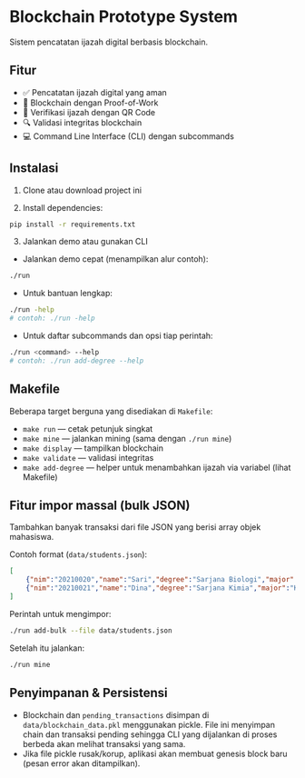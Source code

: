 # Blockchain Prototype System

Sistem pencatatan ijazah digital berbasis blockchain.

## Fitur

- ✅ Pencatatan ijazah digital yang aman
- 🔗 Blockchain dengan Proof-of-Work
- 📱 Verifikasi ijazah dengan QR Code
- 🔍 Validasi integritas blockchain
- 💻 Command Line Interface (CLI) dengan subcommands

## Instalasi

1. Clone atau download project ini

2. Install dependencies:
```bash
pip install -r requirements.txt
```

3. Jalankan demo atau gunakan CLI

- Jalankan demo cepat (menampilkan alur contoh):
```bash
./run
```

- Untuk bantuan lengkap:
```bash
./run -help
# contoh: ./run -help
```

- Untuk daftar subcommands dan opsi tiap perintah:
```bash
./run <command> --help
# contoh: ./run add-degree --help
```

## Makefile

Beberapa target berguna yang disediakan di `Makefile`:

- `make run` — cetak petunjuk singkat
- `make mine` — jalankan mining (sama dengan `./run mine`)
- `make display` — tampilkan blockchain
- `make validate` — validasi integritas
- `make add-degree` — helper untuk menambahkan ijazah via variabel (lihat Makefile)

## Fitur impor massal (bulk JSON)

Tambahkan banyak transaksi dari file JSON yang berisi array objek mahasiswa.

Contoh format (`data/students.json`):

```json
[
	{"nim":"20210020","name":"Sari","degree":"Sarjana Biologi","major":"Biologi","gpa":"3.50","graduation_date":"2024-06-15"},
	{"nim":"20210021","name":"Dina","degree":"Sarjana Kimia","major":"Kimia","gpa":"3.60","graduation_date":"2024-06-15"}
]
```

Perintah untuk mengimpor:
```bash
./run add-bulk --file data/students.json
```

Setelah itu jalankan:
```bash
./run mine
```

## Penyimpanan & Persistensi

- Blockchain dan `pending_transactions` disimpan di `data/blockchain_data.pkl` menggunakan pickle. File ini menyimpan chain dan transaksi pending sehingga CLI yang dijalankan di proses berbeda akan melihat transaksi yang sama.
- Jika file pickle rusak/korup, aplikasi akan membuat genesis block baru (pesan error akan ditampilkan).